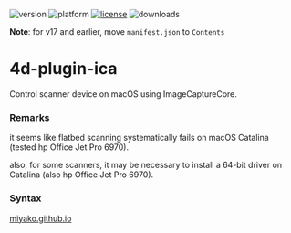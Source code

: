 ![version](https://img.shields.io/badge/version-17%2B-3E8B93)
![platform](https://img.shields.io/static/v1?label=platform&message=mac-intel%20|%20mac-arm&color=blue)
[![license](https://img.shields.io/github/license/miyako/4d-plugin-ica)](LICENSE)
![downloads](https://img.shields.io/github/downloads/miyako/4d-plugin-ica/total)

**Note**: for v17 and earlier, move `manifest.json` to `Contents`

# 4d-plugin-ica
Control scanner device on macOS using ImageCaptureCore.

### Remarks

it seems like flatbed scanning systematically fails on macOS Catalina (tested hp Office Jet Pro 6970).

also, for some scanners, it may be necessary to install a 64-bit driver on Catalina (also hp Office Jet Pro 6970).

### Syntax

[miyako.github.io](https://miyako.github.io/2020/03/05/4d-plugin-ica.html)
